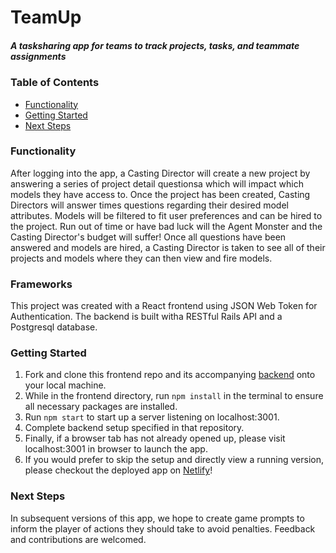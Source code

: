 # TeamUp
##### A tasksharing app for teams to track projects, tasks, and teammate assignments

### Table of Contents
- [Functionality](#functionality)
- [Getting Started](#getting-started)
- [Next Steps](#next-steps)

### Functionality
After logging into the app, a Casting Director will create a new project by answering a series of project detail questionsa which will impact which models they have access to. Once the project has been created, Casting Directors will answer times questions regarding their desired model attributes. Models will be filtered to fit user preferences and can be hired to the project. Run out of time or have bad luck will the Agent Monster and the Casting Director's budget will suffer! Once all questions have been answered and models are hired, a Casting Director is taken to see all of their projects and models where they can then view and fire models.

### Frameworks
This project was created with a React frontend using JSON Web Token for Authentication. The backend is built witha RESTful Rails API and a Postgresql database.

### Getting Started
1. Fork and clone this frontend repo and its accompanying [backend](https://github.com/LaurenGifford/TeamUp-Backend) onto your local machine.
2. While in the frontend directory, run `npm install` in the terminal to ensure all necessary packages are installed.
3. Run `npm start` to start up a server listening on localhost:3001.
4. Complete backend setup specified in that repository.
5. Finally, if a browser tab has not already opened up, please visit localhost:3001 in browser to launch the app.
6. If you would prefer to skip the setup and directly view a running version, please checkout the deployed app on [Netlify](https://bookher.netlify.app/login)! 

### Next Steps
In subsequent versions of this app, we hope to create game prompts to inform the player of actions they should take to avoid penalties.
Feedback and contributions are welcomed.

